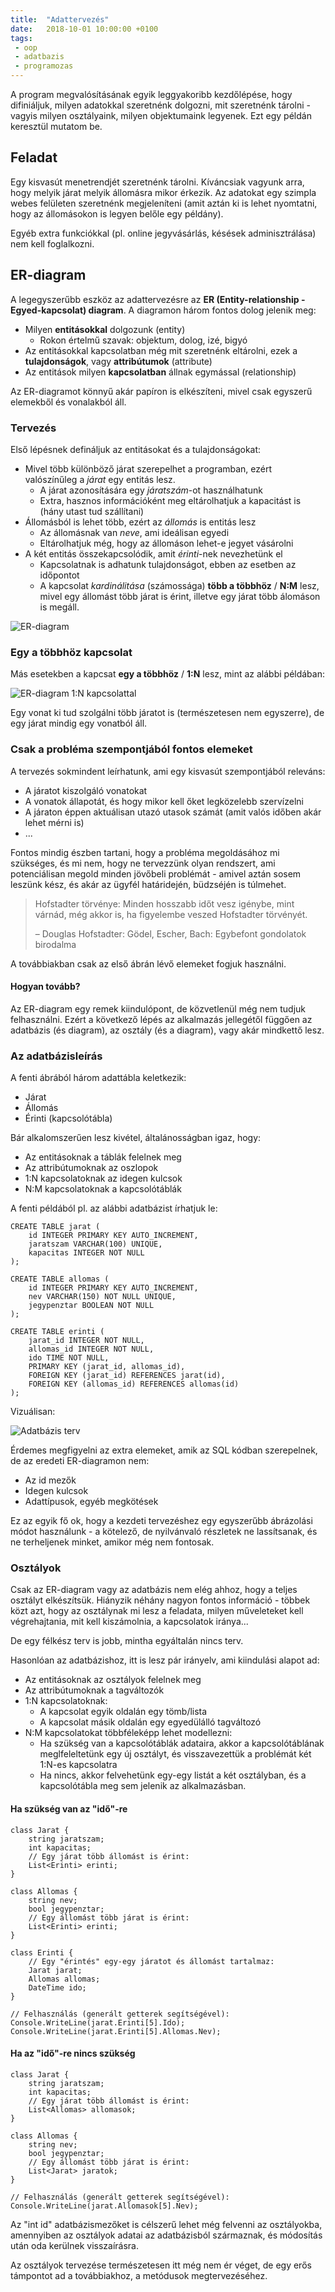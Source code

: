 ```yaml
---
title:  "Adattervezés"
date:   2018-10-01 10:00:00 +0100
tags:
 - oop
 - adatbazis
 - programozas
---
```


A program megvalósításának egyik leggyakoribb kezdőlépése, hogy difiniáljuk, milyen adatokkal szeretnénk dolgozni, mit szeretnénk tárolni - vagyis milyen osztályaink, milyen objektumaink legyenek. Ezt egy példán keresztül mutatom be.

## Feladat

Egy kisvasút menetrendjét szeretnénk tárolni. Kíváncsiak vagyunk arra, hogy melyik járat melyik állomásra mikor érkezik. Az adatokat egy szimpla webes felületen szeretnénk megjeleníteni (amit aztán ki is lehet nyomtatni, hogy az állomásokon is legyen belőle egy példány).

Egyéb extra funkciókkal (pl. online jegyvásárlás, késések adminisztrálása) nem kell foglalkozni.

## ER-diagram

A legegyszerűbb eszköz az adattervezésre az **ER (Entity-relationship - Egyed-kapcsolat) diagram**. A diagramon három fontos dolog jelenik meg:

* Milyen **entitásokkal** dolgozunk (entity)
  * Rokon értelmű szavak: objektum, dolog, izé, bigyó
* Az entitásokkal kapcsolatban még mit szeretnénk eltárolni, ezek a **tulajdonságok**, vagy **attribútumok** (attribute)
* Az entitások milyen **kapcsolatban** állnak egymással (relationship)

Az ER-diagramot könnyű akár papíron is elkészíteni, mivel csak egyszerű elemekből és vonalakból áll.

### Tervezés

Első lépésnek defináljuk az entitásokat és a tulajdonságokat:

* Mivel több különböző járat szerepelhet a programban, ezért valószínűleg a *járat* egy entitás lesz.
  * A járat azonosítására egy *járatszám*-ot használhatunk
  * Extra, hasznos információként meg eltárolhatjuk a kapacitást is (hány utast tud szállítani)
* Állomásból is lehet több, ezért az *állomás* is entitás lesz
  * Az állomásnak van *neve*, ami ideálisan egyedi
  * Eltárolhatjuk még, hogy az állomáson lehet-e jegyet vásárolni
* A két entitás összekapcsolódik, amit *érinti*-nek nevezhetünk el
  * Kapcsolatnak is adhatunk tulajdonságot, ebben az esetben az időpontot
  * A kapcsolat *kardinálitása* (számossága) **több a többhöz** / **N:M** lesz, mivel egy állomást több járat is érint, illetve egy járat több álomáson is megáll.

![ER-diagram](/assets/img/er.svg)

### Egy a többhöz kapcsolat

Más esetekben a kapcsat **egy a többhöz** / **1:N** lesz, mint az alábbi példában:

![ER-diagram 1:N kapcsolattal](/assets/img/er2.svg)

Egy vonat ki tud szolgálni több járatot is (természetesen nem egyszerre), de egy járat mindig egy vonatból áll.

### Csak a probléma szempontjából fontos elemeket

A tervezés sokmindent leírhatunk, ami egy kisvasút szempontjából releváns:

* A járatot kiszolgáló vonatokat
* A vonatok állapotát, és hogy mikor kell őket legközelebb szervízelni
* A járaton éppen aktuálisan utazó utasok számát (amit valós időben akár lehet mérni is)
* ...

Fontos mindig észben tartani, hogy a probléma megoldásához mi szükséges, és mi nem, hogy ne tervezzünk olyan rendszert, ami potenciálisan megold minden jövőbeli problémát - amivel aztán sosem leszünk kész, és akár az ügyfél határidején, büdzséjén is túlmehet.

> Hofstadter törvénye: Minden hosszabb időt vesz igénybe, mint várnád, még akkor is, ha figyelembe veszed Hofstadter törvényét.
>
> – Douglas Hofstadter: Gödel, Escher, Bach: Egybefont gondolatok birodalma

A továbbiakban csak az első ábrán lévő elemeket fogjuk használni.

#### Hogyan tovább?

Az ER-diagram egy remek kiindulópont, de közvetlenül még nem tudjuk felhasználni. Ezért a következő lépés az alkalmazás jellegétől függően az adatbázis (és diagram), az osztály (és a diagram), vagy akár mindkettő lesz.

### Az adatbázisleírás

A fenti ábrából három adattábla keletkezik:

* Járat
* Állomás
* Érinti (kapcsolótábla)

Bár alkalomszerűen lesz kivétel, általánosságban igaz, hogy:

* Az entitásoknak a táblák felelnek meg
* Az attribútumoknak az oszlopok
* 1:N kapcsolatoknak az idegen kulcsok
* N:M kapcsolatoknak a kapcsolótáblák

A fenti példából pl. az alábbi adatbázist írhatjuk le:

<pre><code class="sql">CREATE TABLE jarat (
    id INTEGER PRIMARY KEY AUTO_INCREMENT,
    jaratszam VARCHAR(100) UNIQUE,
    kapacitas INTEGER NOT NULL
);

CREATE TABLE allomas (
    id INTEGER PRIMARY KEY AUTO_INCREMENT,
    nev VARCHAR(150) NOT NULL UNIQUE,
    jegypenztar BOOLEAN NOT NULL
);

CREATE TABLE erinti (
    jarat_id INTEGER NOT NULL,
    allomas_id INTEGER NOT NULL,
    ido TIME NOT NULL,
    PRIMARY KEY (jarat_id, allomas_id),
    FOREIGN KEY (jarat_id) REFERENCES jarat(id),
    FOREIGN KEY (allomas_id) REFERENCES allomas(id)
);</code></pre>

Vizuálisan:

![Adatbázis terv](/assets/img/tervezes_db.png)

Érdemes megfigyelni az extra elemeket, amik az SQL kódban szerepelnek, de az eredeti ER-diagramon nem:

* Az id mezők
* Idegen kulcsok
* Adattípusok, egyéb megkötések

Ez az egyik fő ok, hogy a kezdeti tervezéshez egy egyszerűbb ábrázolási módot használunk - a kötelező, de nyilvánvaló részletek ne lassítsanak, és ne terheljenek minket, amikor még nem fontosak.

### Osztályok

Csak az ER-diagram vagy az adatbázis nem elég ahhoz, hogy a teljes osztályt elkészítsük. Hiányzik néhány nagyon fontos információ - többek közt azt, hogy az osztálynak mi lesz a feladata, milyen műveleteket kell végrehajtania, mit kell kiszámolnia, a kapcsolatok iránya...

De egy félkész terv is jobb, mintha egyáltalán nincs terv.

Hasonlóan az adatbázishoz, itt is lesz pár irányelv, ami kiindulási alapot ad:

* Az entitásoknak az osztályok felelnek meg
* Az attribútumoknak a tagváltozók
* 1:N kapcsolatoknak:
  * A kapcsolat egyik oldalán egy tömb/lista
  * A kapcsolat másik oldalán egy egyedülálló tagváltozó
* N:M kapcsolatokat többféleképp lehet modellezni:
  * Ha szükség van a kapcsolótáblák adataira, akkor a kapcsolótáblának meglfeleltetünk egy új osztályt, és visszavezettük a problémát két 1:N-es kapcsolatra
  * Ha nincs, akkor felvehetünk egy-egy listát a két osztályban, és a kapcsolótábla meg sem jelenik az alkalmazásban.

#### Ha szükség van az "idő"-re

<pre><code class="csharp">class Jarat {
    string jaratszam;
    int kapacitas;
    // Egy járat több állomást is érint:
    List&lt;Erinti> erinti;
}

class Allomas {
    string nev;
    bool jegypenztar;
    // Egy állomást több járat is érint:
    List&lt;Erinti> erinti;
}

class Erinti {
    // Egy "érintés" egy-egy járatot és állomást tartalmaz:
    Jarat jarat;
    Allomas allomas;
    DateTime ido;
}

// Felhasználás (generált getterek segítségével):
Console.WriteLine(jarat.Erinti[5].Ido);
Console.WriteLine(jarat.Erinti[5].Allomas.Nev);
</code></pre>

#### Ha az "idő"-re nincs szükség

<pre><code class="csharp">class Jarat {
    string jaratszam;
    int kapacitas;
    // Egy járat több állomást is érint:
    List&lt;Allomas> allomasok;
}

class Allomas {
    string nev;
    bool jegypenztar;
    // Egy állomást több járat is érint:
    List&lt;Jarat> jaratok;
}

// Felhasználás (generált getterek segítségével):
Console.WriteLine(jarat.Allomasok[5].Nev);
</code></pre>

Az "int id" adatbázismezőket is célszerű lehet még felvenni az osztályokba, amennyiben az osztályok adatai az adatbázisból származnak, és módosítás után oda kerülnek visszaírásra.

Az osztályok tervezése természetesen itt még nem ér véget, de egy erős támpontot ad a továbbiakhoz, a metódusok megtervezéséhez.
